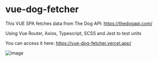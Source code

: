 # vue-dog-fetcher

This VUE SPA fetches data from The Dog API: https://thedogapi.com/

Using Vue Router, Axios, Typescript, SCSS and Jest to test units

You can access it here: https://vue-dog-fetcher.vercel.app/

![image](https://user-images.githubusercontent.com/24259502/177011721-b38cf2fd-23f0-4e34-99d2-765afc1a2637.png)

